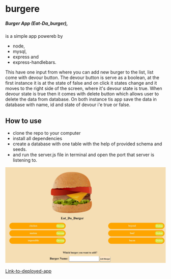 # burgere
##### Burger App (Eat-Da_burger),
is a simple app powereb by
- node, 
- mysql,
- express and 
- express-handlebars.

This have one input from where you can add new burger to the list,
list come with devour button. The devour button is serve as a boolean,
at the first instance it is at the state of false and on click it states change and it moves to the right side of the screen, where it's
devour state is true. When devour state is true then it comes with delete button which allows user to delete the data from database.
On both instance tis app save the data in database with name, id and state of devour i'e true or false.
## How to use
- clone the repo to your computer
- install all dependencies
- create a database with one table with the help of provided schema and seeds.
- and run the server.js file in terminal and open the port that server is listening to.

![demo-image](./public/assets/img/demo-image.JPG)

[Link-to-deployed-app]()
